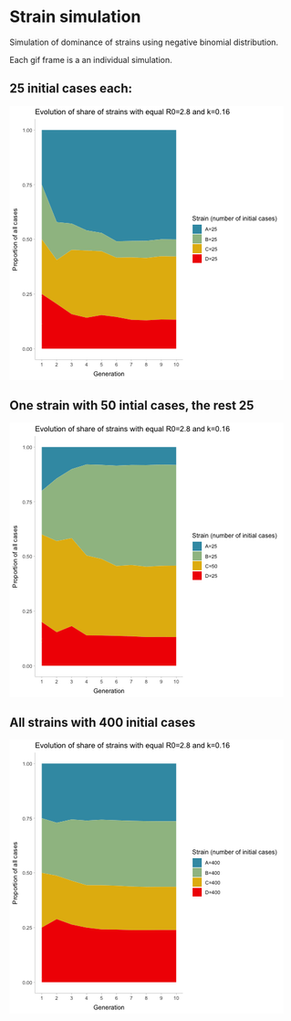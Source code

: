 # Strain simulation

Simulation of dominance of strains using negative binomial distribution.

Each gif frame is a an individual simulation.

## 25 initial cases each:

![](strain.gif)

## One strain with 50 intial cases, the rest 25

![](strain2.gif)

## All strains with 400 initial cases

![](strain3.gif)
